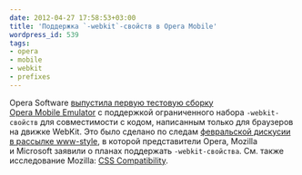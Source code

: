 ```yaml
---
date: 2012-04-27 17:58:53+03:00
title: 'Поддержка `-webkit`-свойств в Opera Mobile'
wordpress_id: 539
tags:
- opera
- mobile
- webkit
- prefixes
---
```


Opera Software [выпустила первую тестовую сборку Opera Mobile Emulator][1] с поддержкой ограниченного набора `-webkit-свойств` для совместимости с кодом, написанным только для браузеров на движке WebKit. Это было сделано по следам [февральской дискусии в рассылке www-style][2], в которой представители Opera, Mozilla и Microsoft заявили о планах поддержать `-webkit-свойства`. См. также исследование Mozilla: [CSS Compatibility][3].

[1]: http://dev.opera.com/articles/view/opera-mobile-emulator-experimental-webkit-prefix-support/
[2]: http://lists.w3.org/Archives/Public/www-style/2012Feb/0313.html
[3]: https://wiki.mozilla.org/Platform/Layout/CSS_Compatibility
